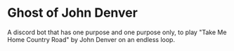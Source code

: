 # Ghost of John Denver

A discord bot that has one purpose and one purpose only, to play "Take Me Home Country Road" by John Denver on an endless loop.